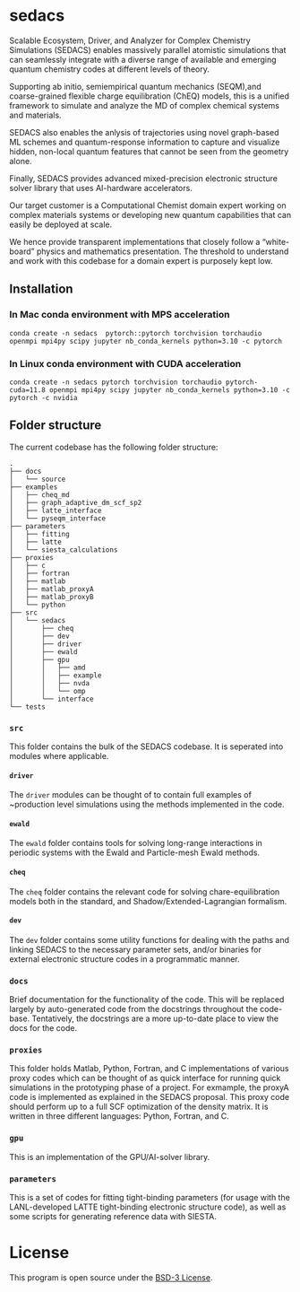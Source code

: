 # sedacs

Scalable Ecosystem, Driver, and Analyzer for Complex Chemistry Simulations (SEDACS) enables 
massively parallel atomistic simulations that can seamlessly integrate with a diverse
range of available and emerging quantum chemistry codes at different levels
of theory. 

Supporting ab initio, semiempirical quantum mechanics (SEQM),and coarse-grained flexible charge 
equilibration (ChEQ) models, this is a unified framework to simulate and analyze
the MD of complex chemical systems and materials. 

SEDACS also enables the anlysis of trajectories using novel graph-based ML schemes 
and quantum-response information to capture and visualize hidden, non-local quantum features that cannot be seen from the geometry alone. 

Finally, SEDACS provides advanced mixed-precision electronic structure solver library
that uses AI-hardware accelerators. 

Our target customer is a Computational Chemist domain expert working on complex materials systems 
or developing  new quantum capabilities that can easily be deployed at scale. 

We hence provide transparent implementations that closely follow a “white-board” physics and mathematics presentation. The threshold to understand and work with this codebase for a domain
expert is purposely kept low. 



## Installation

### In Mac conda environment with MPS acceleration

```shell
conda create -n sedacs  pytorch::pytorch torchvision torchaudio openmpi mpi4py scipy jupyter nb_conda_kernels python=3.10 -c pytorch
```

### In Linux conda environment with CUDA acceleration

```shell
conda create -n sedacs pytorch torchvision torchaudio pytorch-cuda=11.8 openmpi mpi4py scipy jupyter nb_conda_kernels python=3.10 -c pytorch -c nvidia
```

## Folder structure

The current codebase has the following folder structure:

```
.
├── docs
│   └── source
├── examples
│   ├── cheq_md
│   ├── graph_adaptive_dm_scf_sp2
│   ├── latte_interface
│   └── pyseqm_interface
├── parameters
│   ├── fitting
│   ├── latte
│   └── siesta_calculations
├── proxies
│   ├── c
│   ├── fortran
│   ├── matlab
│   ├── matlab_proxyA
│   ├── matlab_proxyB
│   └── python
├── src
│   └── sedacs
│       ├── cheq
│       ├── dev
│       ├── driver
│       ├── ewald
│       ├── gpu
│       │   ├── amd
│       │   ├── example
│       │   ├── nvda
│       │   └── omp
│       └── interface
└── tests
```

### `src`

This folder contains the bulk of the SEDACS codebase. It is seperated into 
modules where applicable. 


#### `driver` 

The `driver` modules can be thought of to contain full examples of ~production
level simulations using the methods implemented in the code.

#### `ewald` 

The `ewald` folder contains tools for solving long-range interactions in 
periodic systems with the Ewald and Particle-mesh Ewald methods.

#### `cheq` 

The `cheq` folder contains the relevant code for solving chare-equilibration
models both in the standard, and Shadow/Extended-Lagrangian formalism.

#### `dev` 

The `dev` folder contains some utility functions for dealing with the paths and 
linking SEDACS to the necessary parameter sets, and/or binaries for external 
electronic structure codes in a programmatic manner.

### `docs`

Brief documentation for the functionality of the code. This will be replaced 
largely by auto-generated code from the docstrings throughout the code-base. 
Tentatively, the docstrings are a more up-to-date place to view the docs for 
the code.


### `proxies`

This folder holds Matlab, Python, Fortran, and C implementations of various 
proxy codes which can be thought of as quick interface for running quick 
simulations in the prototyping phase of a project. For exmample, the proxyA 
code is implemented as explained in the SEDACS proposal. This proxy code should
perform up to a full SCF optimization of the density matrix. It is written in
three different languages: Python, Fortran, and C.

### `gpu`

This is an implementation of the GPU/AI-solver library.

### `parameters`

This is a set of codes for fitting tight-binding parameters (for usage with the
LANL-developed LATTE tight-binding electronic structure code), as well as some
scripts for generating reference data with SIESTA.


# License

This program is open source under the [BSD-3 License](LICENSE.txt).
